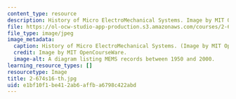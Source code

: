 ```yaml
---
content_type: resource
description: History of Micro ElectroMechanical Systems. Image by MIT OpenCourseWare.
file: https://ol-ocw-studio-app-production.s3.amazonaws.com/courses/2-674-micro-nano-engineering-laboratory-spring-2016/e1bf10f1be412ab6affba6798c422abd_2-674s16-th.jpg
file_type: image/jpeg
image_metadata:
  caption: History of Micro ElectroMechanical Systems. (Image by MIT OpenCourseWare.)
  credit: Image by MIT OpenCourseWare.
  image-alt: A diagram listing MEMS records between 1950 and 2000.
learning_resource_types: []
resourcetype: Image
title: 2-674s16-th.jpg
uid: e1bf10f1-be41-2ab6-affb-a6798c422abd
---
```

